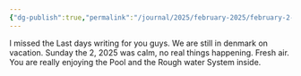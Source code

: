 ```yaml
---
{"dg-publish":true,"permalink":"/journal/2025/february-2025/february-2-2025/","noteIcon":"","created":"2025-02-05T06:39:54.922+01:00"}
---
```





I missed the Last days writing for you guys. We are still in denmark on vacation. Sunday the 2, 2025 was calm, no real things happening. Fresh air. You are really enjoying the Pool and the Rough water System inside. 